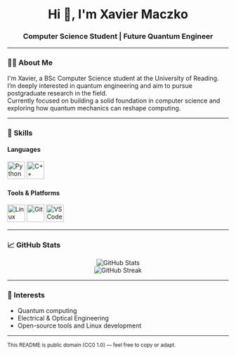 <h1 align="center">Hi 👋, I'm Xavier Maczko</h1>
<h3 align="center">Computer Science Student | Future Quantum Engineer</h3>

---

### 🧑‍💻 About Me

I'm Xavier, a BSc Computer Science student at the University of Reading.  
I’m deeply interested in quantum engineering and aim to pursue postgraduate research in the field.  
Currently focused on building a solid foundation in computer science and exploring how quantum mechanics can reshape computing.

---

### 💼 Skills

#### Languages

<p>
  <img src="https://cdn.jsdelivr.net/gh/devicons/devicon/icons/python/python-original.svg" width="40" alt="Python" />
  <img src="https://cdn.jsdelivr.net/gh/devicons/devicon/icons/cplusplus/cplusplus-original.svg" width="40" alt="C++" />
</p>

#### Tools & Platforms

<p>
  <img src="https://cdn.jsdelivr.net/gh/devicons/devicon/icons/linux/linux-original.svg" width="40" alt="Linux" />
  <img src="https://cdn.jsdelivr.net/gh/devicons/devicon/icons/git/git-original.svg" width="40" alt="Git" />
  <img src="https://cdn.jsdelivr.net/gh/devicons/devicon/icons/vscode/vscode-original.svg" width="40" alt="VS Code" />
</p>

---

### 📈 GitHub Stats

<p align="center">
  <img src="https://github-readme-stats.vercel.app/api?username=xaviermaczko&show_icons=true&theme=default" alt="GitHub Stats" />
  <br/>
  <img src="https://streak-stats.demolab.com?user=xaviermaczko&theme=default" alt="GitHub Streak" />
</p>

---

### 🎯 Interests

- Quantum computing
- Electrical & Optical Engineering
- Open-source tools and Linux development

---

<sub align="center">This README is public domain (CC0 1.0) — feel free to copy or adapt.</sub>
